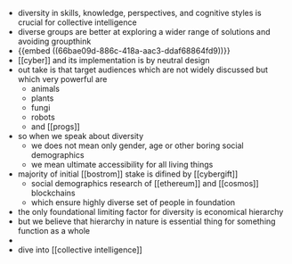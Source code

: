 - diversity in skills, knowledge, perspectives, and cognitive styles is crucial for collective intelligence
- diverse groups are better at exploring a wider range of solutions and avoiding groupthink
- {{embed ((66bae09d-886c-418a-aac3-ddaf68864fd9))}}
- [[cyber]] and its implementation is by neutral design
- out take is that target audiences which are not widely discussed but which very powerful are
	- animals
	- plants
	- fungi
	- robots
	- and [[progs]]
- so when we speak about diversity
	- we does not mean only gender, age or other boring social demographics
	- we mean ultimate accessibility for all living things
- majority of initial [[bostrom]] stake is difined by [[cybergift]]
	- social demographics research of [[ethereum]] and [[cosmos]] blockchains
	- which ensure highly diverse set of people in foundation
- the only foundational limiting factor for diversity is economical hierarchy
- but we believe that hierarchy in nature is essential thing for something function as a whole
-
- dive into [[collective intelligence]]
